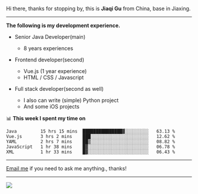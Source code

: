 Hi there, thanks for stopping by, this is **Jiaqi Gu** from China, base in Jiaxing.

---

**The following is my development experience.**

- Senior Java Developer(main)
  - 8 years experiences

- Frontend developer(second)
  - Vue.js (1 year experience)
  - HTML / CSS / Javascript
  
- Full stack developer(second as well)
  - I also can write (simple) Python project
  - And some iOS projects

📊 **This week I spent my time on**
<!--START_SECTION:waka-->
```text
Java         15 hrs 15 mins  ███████████████▓░░░░░░░░░   63.13 % 
Vue.js       3 hrs 2 mins    ███░░░░░░░░░░░░░░░░░░░░░░   12.62 % 
YAML         2 hrs 7 mins    ██▒░░░░░░░░░░░░░░░░░░░░░░   08.82 % 
JavaScript   1 hr 38 mins    █▓░░░░░░░░░░░░░░░░░░░░░░░   06.78 % 
XML          1 hr 33 mins    █▓░░░░░░░░░░░░░░░░░░░░░░░   06.43 % 
```
<!--END_SECTION:waka-->

---

[Email me](mailto:droidqw@gmail.com?subject=Hiring_from_GitHub) if you need to ask me anything., thanks!

---

![]( https://visitor-badge.glitch.me/badge?page_id=githubgujiaqi)
